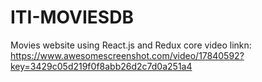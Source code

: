 # ITI-MOVIESDB
Movies website using React.js and Redux core
video linkn: https://www.awesomescreenshot.com/video/17840592?key=3429c05d219f0f8abb26d2c7d0a251a4

